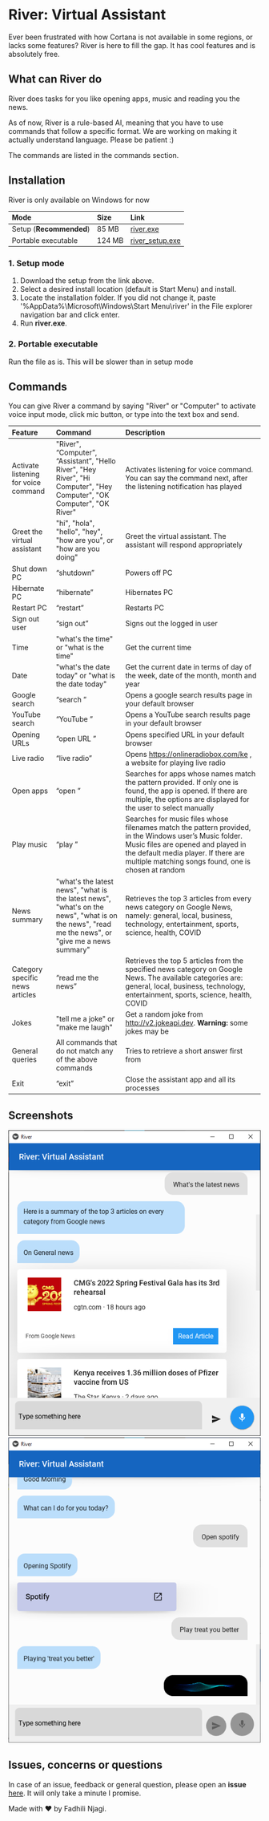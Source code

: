 # River: Virtual Assistant
Ever been frustrated with how Cortana is not available in some regions, or lacks some features? River is here to fill the gap. It has cool features and is absolutely free.

## What can River do
River does tasks for you like opening apps, music and reading you the news.

As of now, River is a rule-based AI, meaning that you have to use commands that follow a specific format. We are working on making it actually understand language. Please be patient :)

The commands are listed in the commands section.

## Installation
River is only available on Windows for now

| Mode                    | Size   | Link          |
| :---------------------- | :----- | :-------------|
| Setup (**Recommended**) | 85 MB  | [river.exe](https://gitlab.com/fadhili_njagi/river/-/raw/master/dist/full_setup/river_setup.exe)|
| Portable executable     | 124 MB | [river_setup.exe](https://gitlab.com/fadhili_njagi/river/-/raw/master/dist/portable/river.exe)|

### 1. Setup mode
1. Download the setup from the link above.
2. Select a desired install location (default is Start Menu) and install.
3. Locate the installation folder. If you did not change it, paste '%AppData%\Microsoft\Windows\Start Menu\river' in the File explorer navigation bar and click enter.
4. Run **river.exe**.

### 2. Portable executable
Run the file as is. This will be slower than in setup mode

## Commands
You can give River a command by saying "River" or "Computer" to activate voice input mode, click mic button, or type into the text box and send.

| Feature | Command | Description |
| :------ | :-------| :-----------|
| Activate listening for voice command | "River", “Computer”, “Assistant”, "Hello River", "Hey River", "Hi Computer", "Hey Computer", "OK Computer", "OK River" | Activates listening for voice command. You can say the command next, after the listening notification has played |
| Greet the virtual assistant	| "hi", "hola", "hello", "hey", "how are you", or "how are you doing" | Greet the virtual assistant. The assistant will respond appropriately |
| Shut down PC |	“shutdown” |	Powers off PC |
| Hibernate PC |	“hibernate” |	Hibernates PC |
| Restart PC  |	“restart” |	Restarts PC |
| Sign out user |	“sign out” |	Signs out the logged in user |
| Time  |	"what's the time" or "what is the time"  |	Get the current time |
| Date  |	"what's the date today" or "what is the date today" |	Get the current date in terms of day of the week, date of the month, month and year |
| Google search |	“search <query>” | Opens a google search results page in your default browser |
| YouTube search  |	“YouTube <query>”  |	Opens a YouTube search results page in your default browser |
| Opening URLs |	“open URL <URL>” |	Opens specified URL in your default browser |
| Live radio |	“live radio” |	Opens https://onlineradiobox.com/ke , a website for playing live radio |
| Open apps |	“open <app>” |	Searches for apps whose names match the pattern provided. If only one is found, the app is opened. If there are multiple, the options are displayed for the user to select manually |
| Play music |	“play <music>” |	Searches for music files whose filenames match the pattern provided, in the Windows user’s Music folder. Music files are opened and played in the default media player. If there are multiple matching songs found, one is chosen at random |
| News summary | "what's the latest news", "what is the latest news", "what's on the news", "what is on the news", "read me the news", or "give me a news summary" |	Retrieves the top 3 articles from every news category on Google News, namely: general, local, business, technology, entertainment, sports, science, health, COVID  |
| Category specific news articles |	“read me the <category> news” |	Retrieves the top 5 articles from the specified news category on Google News. The available categories are: general, local, business, technology, entertainment, sports, science, health, COVID |
| Jokes |	"tell me a joke" or "make me laugh" |	Get a random joke from http://v2.jokeapi.dev. **Warning:** some jokes may be | upsetting or offensive. |
| General queries |	All commands that do not match any of the above commands |	Tries to retrieve a short answer first from | Wolfram alpha API, and falls back to Wikipedia API if that fails |
| Exit |	“exit” |	Close the assistant app and all its processes |

## Screenshots
![River Demo 1](./sceenshots/river2.png)
![River Demo 2](./sceenshots/river4.png)

## Issues, concerns or questions
In case of an issue, feedback or general question, please open an **issue** [here](https://gitlab.com/fadhili_njagi/river/-/issues).
It will only take a minute I promise.

Made with ❤️ by Fadhili Njagi.